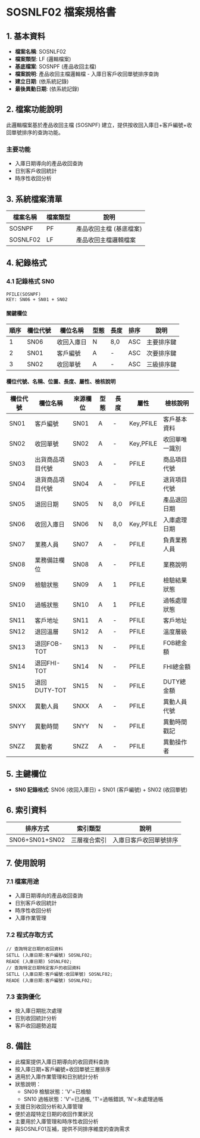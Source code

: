 # SOSNLF02 檔案規格書

## 1. 基本資料
- **檔案名稱**: SOSNLF02
- **檔案類型**: LF (邏輯檔案)
- **基底檔案**: SOSNPF (產品收回主檔)
- **檔案說明**: 產品收回主檔邏輯檔 - 入庫日客戶收回單號排序查詢
- **建立日期**: (依系統記錄)
- **最後異動日期**: (依系統記錄)

## 2. 檔案功能說明
此邏輯檔案基於產品收回主檔 (SOSNPF) 建立，提供按收回入庫日+客戶編號+收回單號排序的查詢功能。

### 主要功能
- 入庫日期導向的產品收回查詢
- 日別客戶收回統計
- 時序性收回分析

## 3. 系統檔案清單
| 檔案名稱 | 檔案類型 | 說明 |
|----------|----------|------|
| SOSNPF | PF | 產品收回主檔 (基底檔案) |
| SOSNLF02 | LF | 產品收回主檔邏輯檔案 |

## 4. 紀錄格式

### 4.1 記錄格式 SN0
```
PFILE(SOSNPF)
KEY: SN06 + SN01 + SN02
```

#### 關鍵欄位
| 順序 | 欄位代號 | 欄位名稱 | 型態 | 長度 | 排序 | 說明 |
|------|----------|----------|------|------|------|------|
| 1 | SN06 | 收回入庫日 | N | 8,0 | ASC | 主要排序鍵 |
| 2 | SN01 | 客戶編號 | A | - | ASC | 次要排序鍵 |
| 3 | SN02 | 收回單號 | A | - | ASC | 三級排序鍵 |

#### 欄位代號、名稱、位置、長度、屬性、檢核說明
| 欄位代號 | 欄位名稱 | 來源欄位 | 型態 | 長度 | 屬性 | 檢核說明 |
|----------|----------|----------|------|------|------|----------|
| SN01 | 客戶編號 | SN01 | A | - | Key,PFILE | 客戶基本資料 |
| SN02 | 收回單號 | SN02 | A | - | Key,PFILE | 收回單唯一識別 |
| SN03 | 出貨商品項目代號 | SN03 | A | - | PFILE | 商品項目代號 |
| SN04 | 退貨商品項目代號 | SN04 | A | - | PFILE | 退貨項目代號 |
| SN05 | 退回日期 | SN05 | N | 8,0 | PFILE | 產品退回日期 |
| SN06 | 收回入庫日 | SN06 | N | 8,0 | Key,PFILE | 入庫處理日期 |
| SN07 | 業務人員 | SN07 | A | - | PFILE | 負責業務人員 |
| SN08 | 業務備註欄位 | SN08 | A | - | PFILE | 業務說明 |
| SN09 | 檢驗狀態 | SN09 | A | 1 | PFILE | 檢驗結果狀態 |
| SN10 | 過帳狀態 | SN10 | A | 1 | PFILE | 過帳處理狀態 |
| SN11 | 客戶地址 | SN11 | A | - | PFILE | 客戶地址 |
| SN12 | 退回溫層 | SN12 | A | - | PFILE | 溫度層級 |
| SN13 | 退回FOB-TOT | SN13 | N | - | PFILE | FOB總金額 |
| SN14 | 退回FHI-TOT | SN14 | N | - | PFILE | FHI總金額 |
| SN15 | 退回DUTY-TOT | SN15 | N | - | PFILE | DUTY總金額 |
| SNXX | 異動人員 | SNXX | A | - | PFILE | 異動人員代號 |
| SNYY | 異動時間 | SNYY | N | - | PFILE | 異動時間戳記 |
| SNZZ | 異動者 | SNZZ | A | - | PFILE | 異動操作者 |

## 5. 主鍵欄位
- **SN0 記錄格式**: SN06 (收回入庫日) + SN01 (客戶編號) + SN02 (收回單號)

## 6. 索引資料
| 排序方式 | 索引類型 | 說明 |
|----------|----------|------|
| SN06+SN01+SN02 | 三層複合索引 | 入庫日客戶收回單號排序 |

## 7. 使用說明

### 7.1 檔案用途
- 入庫日期導向的產品收回查詢
- 日別客戶收回統計
- 時序性收回分析
- 入庫作業管理

### 7.2 程式存取方式
```rpg
// 查詢特定日期的收回資料
SETLL (入庫日期:客戶編號) SOSNLF02;
READE (入庫日期) SOSNLF02;
// 查詢特定日期特定客戶的收回資料
SETLL (入庫日期:客戶編號:收回單號) SOSNLF02;
READE (入庫日期:客戶編號) SOSNLF02;
```

### 7.3 查詢優化
- 按入庫日期批次處理
- 日別收回統計分析
- 客戶收回趨勢追蹤

## 8. 備註
- 此檔案提供入庫日期導向的收回資料查詢
- 按入庫日期+客戶編號+收回單號三層排序
- 適用於入庫作業管理和日別統計分析
- 狀態說明：
  - SN09 檢驗狀態：'V'=已檢驗
  - SN10 過帳狀態：'V'=已過帳, 'T'=過帳錯誤, 'N'=未處理過帳
- 支援日別收回分析和入庫管理
- 便於追蹤特定日期的收回作業狀況
- 主要用於入庫管理和時序性收回分析
- 與SOSNLF01互補，提供不同排序維度的查詢需求 